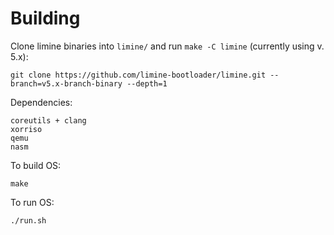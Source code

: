 # Building

Clone limine binaries into `limine/` and run `make -C limine` (currently using v. 5.x):
```
git clone https://github.com/limine-bootloader/limine.git --branch=v5.x-branch-binary --depth=1
```
Dependencies:
```
coreutils + clang
xorriso
qemu
nasm
```


To build OS:
```
make
```

To run OS:
```
./run.sh
```
